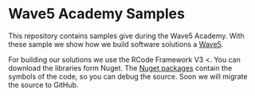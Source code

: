 # Wave5 Academy Samples

This repository contains samples give during the Wave5 Academy.
With these sample we show how we build software solutions a [Wave5](https://wave5.nl).

For building our solutions we use the RCode Framework V3 <. You can download the libraries form Nuget. The [Nuget packages](https://www.nuget.org/profiles/roelandjimenez) contain the symbols of the code, so you can debug the source.
Soon we will migrate the source to GitHub.
